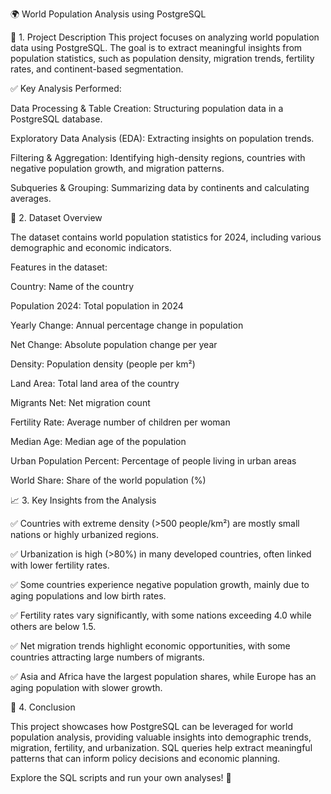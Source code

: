 🌍 World Population Analysis using PostgreSQL

📌 1. Project Description
This project focuses on analyzing world population data using PostgreSQL. The goal is to extract meaningful insights from population statistics, such as population density, migration trends, fertility rates, and continent-based segmentation.

✅ Key Analysis Performed:

Data Processing & Table Creation: Structuring population data in a PostgreSQL database.

Exploratory Data Analysis (EDA): Extracting insights on population trends.

Filtering & Aggregation: Identifying high-density regions, countries with negative population growth, and migration patterns.

Subqueries & Grouping: Summarizing data by continents and calculating averages.

📂 2. Dataset Overview

The dataset contains world population statistics for 2024, including various demographic and economic indicators.

Features in the dataset:

Country: Name of the country

Population 2024: Total population in 2024

Yearly Change: Annual percentage change in population

Net Change: Absolute population change per year

Density: Population density (people per km²)

Land Area: Total land area of the country

Migrants Net: Net migration count

Fertility Rate: Average number of children per woman

Median Age: Median age of the population

Urban Population Percent: Percentage of people living in urban areas

World Share: Share of the world population (%)

📈 3. Key Insights from the Analysis

✅ Countries with extreme density (>500 people/km²) are mostly small nations or highly urbanized regions.

✅ Urbanization is high (>80%) in many developed countries, often linked with lower fertility rates.

✅ Some countries experience negative population growth, mainly due to aging populations and low birth rates.

✅ Fertility rates vary significantly, with some nations exceeding 4.0 while others are below 1.5.

✅ Net migration trends highlight economic opportunities, with some countries attracting large numbers of migrants.

✅ Asia and Africa have the largest population shares, while Europe has an aging population with slower growth.

📌 4. Conclusion

This project showcases how PostgreSQL can be leveraged for world population analysis, providing valuable insights into demographic trends, migration, fertility, and urbanization. SQL queries help extract meaningful patterns that can inform policy decisions and economic planning.

Explore the SQL scripts and run your own analyses! 🚀
